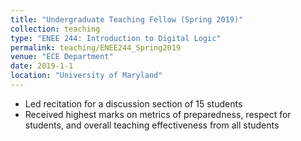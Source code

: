 ```yaml
---
title: "Undergraduate Teaching Fellow (Spring 2019)"
collection: teaching
type: "ENEE 244: Introduction to Digital Logic"
permalink: teaching/ENEE244_Spring2019
venue: "ECE Department"
date: 2019-1-1
location: "University of Maryland"
---
```


* Led recitation for a discussion section of 15 students
* Received highest marks on metrics of preparedness, respect for students, and overall teaching effectiveness from all students
